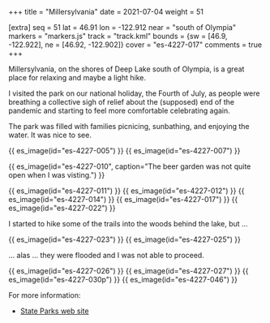 +++
title = "Millersylvania"
date = 2021-07-04
weight = 51

[extra]
seq = 51
lat = 46.91
lon = -122.912
near = "south of Olympia"
markers = "markers.js"
track = "track.kml"
bounds = {sw = [46.9, -122.922], ne = [46.92, -122.902]}
cover = "es-4227-017"
comments = true
+++

Millersylvania, on the shores of Deep Lake south of Olympia, is a great place for relaxing and maybe a light hike.

<!-- more -->

I visited the park on our national holiday, the Fourth of July, as people were breathing a collective sigh of relief about the (supposed) end of the pandemic and starting to feel more comfortable celebrating again.

The park was filled with families picnicing, sunbathing, and enjoying the water. It was nice to see.


{{ es_image(id="es-4227-005") }}
{{ es_image(id="es-4227-007") }}

{{ es_image(id="es-4227-010", caption="The beer garden was not quite open when I was visting.") }}

{{ es_image(id="es-4227-011") }}
{{ es_image(id="es-4227-012") }}
{{ es_image(id="es-4227-014") }}
{{ es_image(id="es-4227-017") }}
{{ es_image(id="es-4227-022") }}

I started to hike some of the trails into the woods behind the lake, but …

{{ es_image(id="es-4227-023") }}
{{ es_image(id="es-4227-025") }}

… alas … they were flooded and I was not able to proceed.

{{ es_image(id="es-4227-026") }}
{{ es_image(id="es-4227-027") }}
{{ es_image(id="es-4227-030p") }}
{{ es_image(id="es-4227-046") }}

For more information:

* [State Parks web site](https://parks.state.wa.us/546/Millersylvania)
